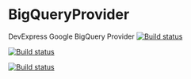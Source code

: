 # BigQueryProvider
DevExpress Google BigQuery Provider
[![Build status](http://23.97.221.112:8080/job/BigQuery_master/badge/icon)](http://23.97.221.112:8080/job/BigQuery_master)

[![Build status](http://172.22.1.34:8080/job/GoogleBigQuery/badge/icon)](http://172.22.1.34:8080/job/GoogleBigQuery)

[![Build status](http://dotnet-ci.cloudapp.net/job/dotnet_corefx_linux_debug/badge/icon)](http://dotnet-ci.cloudapp.net/job/dotnet_corefx_linux_debug/)
